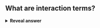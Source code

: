 ## What are interaction terms?
<details>
<summary><b>Reveal answer</b></summary>
Using extra features in the model
</details>
